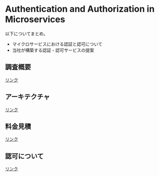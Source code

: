 # Authentication and Authorization in Microservices

以下についてまとめ。

- マイクロサービスにおける認証と認可について
- 当社が構築する認証・認可サービスの提案

## 調査概要

[リンク](./docs/abstract.md)

## アーキテクチャ

[リンク](./docs/architecture-and-flow.md)

## 料金見積

[リンク](./docs/pricing.md)

## 認可について

[リンク](./docs/authorization.md)
